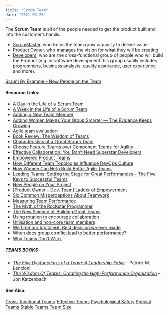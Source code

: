 ```yaml
---
title: "Scrum Team"
date: "2021-03-23"
---
```


The **Scrum Team** is all of the people needed to get the product built and into the customer’s hands:

- [ScrumMaster](/glossary/scrummaster-role), who helps the team grow capacity to deliver value
- [Product Owner](/glossary/product-owner-role), who manages the vision for what they will be creating
- [Developers](/glossary/developers), who are the cross-functional group of people who will build the Product (e.g. in software development this group usually includes programmers, business analysts, quality assurance, user experience and more).

[Scrum By Example – New People on the Team](/blog/scrummaster-tales-new-people-on-the-team.html)

#### Resource Links:

- [A Day in the Life of a Scrum Team](https://www.youtube.com/watch?v=q1RqhRcPJZ0)
- [A Week in the Life of a Scrum Team](https://agilelearninglabs.com/resources/a-week-in-the-life-of-a-scrum-team/)
- [Adding a New Team Member](https://blog.gdinwiddie.com/2013/03/27/adding-a-new-team-member/)
- [Adding Women Makes Your Group Smarter — The Evidence Keeps Growing](https://bobsutton.typepad.com/my_weblog/2012/08/adding-women-makes-your-group-smarter-the-evdience-keeps-growing.html)
- [Agile team evaluation](https://docs.microsoft.com/en-gb/archive/blogs/ericgu/agile-team-evaluation)
- [Book Review: The Wisdom of Teams](https://agilecomplexificationinverter.blogspot.com/2016/11/book-review-wisdom-of-teams.html)
- [Characteristics of a Great Scrum Team](https://www.infoq.com/articles/great-scrum-team/)
- [Choose Feature Teams over Component Teams for Agility](https://www.infoq.com/articles/scaling-lean-agile-feature-teams/)
- [Effective Collaboration: You Don’t Need Superstar Developers](https://blog.lunarlogic.com/2017/effective-collaboration-superstar-developers/)
- [Empowered Product Teams](https://www.svpg.com/empowered-product-teams/)
- [How Different Team Topologies Influence DevOps Culture](https://www.infoq.com/articles/devops-team-topologies/)
- [How Women Can Help Build Better Agile Teams](https://www.agileconnection.com/article/how-women-can-help-build-better-agile-teams)
- [Leading Teams: Setting the Stage for Great Performances – The Five Keys to Successful Teams](https://hbswk.hbs.edu/archive/2996.html)
- [New People on Your Project](/blog/new-people-on-your-project.html)
- [\[Product Owner – Dev. Team\] Ladder of Empowerment](https://innovagility.com/2018/09/11/product-owner-dev-team-ladder-of-empowerment/)
- [Six Common Misperceptions About Teamwork](https://hbr.org/2011/06/six-common-misperceptions-abou)
- [Measuring Team Performance](https://innolution.com/blog/team-performance-measureshttps://innolution.com/blog/team-performance-measures)
- [The Myth of the Rockstar Programmer](https://www.hanselman.com/blog/the-myth-of-the-rockstar-programmer)
- [The New Science of Building Great Teams](https://hbr.org/2012/04/the-new-science-of-building-great-teams)
- [Using rotation to encourage collaboration](https://www.etsy.com/codeascraft/engineering-rotation/)
- [Utilisation and non-core team members](https://www.allankellyassociates.co.uk/archives/1640/utilisation-and-non-core-team-members/)
- [We fired our top talent. Best decision we ever made](https://www.freecodecamp.org/news/we-fired-our-top-talent-best-decision-we-ever-made-4c0a99728fde/)
- [When does group conflict lead to better performance?](https://www.bps.org.uk/research-digest/when-does-group-conflict-lead-better-performance)
- [Why Teams Don’t Work](https://collaborativeleadershipteam.com/blog/2016/7/18/why-teams-dont-work)

##### TEAMS BOOKS

- [_The Five Dysfunctions of a Team: A Leadership Fable_](https://www.amazon.ca/Five-Dysfunctions-Team-Enhanced-Leadership-ebook/dp/B006960LQW/&tag=notesfromatoo-20/&tag=notesfromatoo-20) – Patrick M. Lencioni
- _[The Wisdom Of Teams: Creating the High-Performance Organization](https://www.amazon.ca/The-Wisdom-Teams-High-Performance-Organization/dp/0060522003/&tag=notesfromatoo-20/&tag=notesfromatoo-20)_ – Jon Katzenbach

#### See Also:

[Cross-functional Teams](/glossary/cross-functional-teams) [Effective Teams](/glossary/effective-teams) [Psychological Safety](/glossary/psychological-safety) [Special Teams](/glossary/special-teams) [Stable Teams](/glossary/stable-teams) [Team Size](/glossary/team-size)
